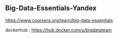 ## Big-Data-Essentials-Yandex

https://www.coursera.org/learn/big-data-essentials

dockerhub : https://hub.docker.com/u/bigdatateam
